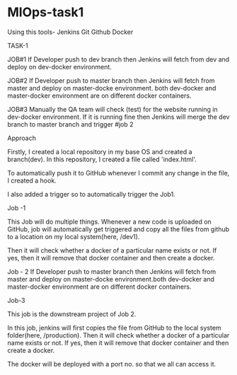 # MlOps-task1
Using this tools- 
Jenkins
Git
Github 
Docker

TASK-1 

JOB#1
If Developer push to dev branch then Jenkins will fetch from dev and deploy on dev-docker environment.

JOB#2
If Developer push to master branch then Jenkins will fetch from master and deploy on master-docke environment.
both dev-docker and master-docker environment are on different docker containers.

JOB#3
Manually the QA team will check (test) for the website running in dev-docker environment. If it is running fine then Jenkins will merge the dev branch to master branch and trigger #job 2

Approach

Firstly, I created a local repository in my base OS and created a branch(dev). In this repository, I created a file called 'index.html'.

To automatically push it to GitHub whenever I commit any change in the file, I created a hook.

I also added a trigger so to automatically trigger the Job1.

Job -1

This Job will do multiple things. Whenever a new code is uploaded on GitHub, job will automatically get triggered and copy all the files from github to a location on my local system(here, /dev1).

Then it will check whether a docker of a particular name exists or not. If yes, then it will remove that docker container and then create a docker. 


Job - 2
If Developer push to master branch then Jenkins will fetch from master and deploy 
on master-docke environment.both dev-docker and master-docker environment are on different docker containers.

 Job-3

This job is the downstream project of Job 2.

In this job, jenkins will first copies the file from GitHub to the local system folder(here, /production). Then it will check whether a docker of a particular name exists or not. If yes, then it will remove that docker container and then create a docker.

The docker will be deployed with a port no. so that we all can access it.
